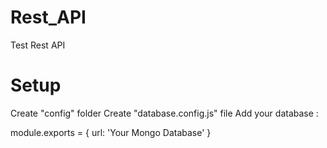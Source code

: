 # Rest_API
Test Rest API

# Setup
Create "config" folder
Create "database.config.js" file
Add your database :

module.exports = {
    url: 'Your Mongo Database'
}
